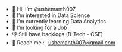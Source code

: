- 👋 Hi, I’m @ushemanth007
- 👀 I’m interested in Data Science 
- 🌱 I’m currently learning Data Analytics
- 💞️ I’m looking for a Job
- 👎 Still have backlogs (B-Tech - CSE)
- 📧 Reach me :- ushemanth007@gmail.com

